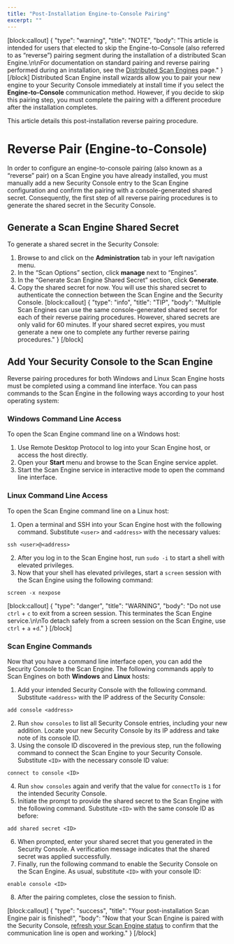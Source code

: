```yaml
---
title: "Post-Installation Engine-to-Console Pairing"
excerpt: ""
---
```

[block:callout]
{
  "type": "warning",
  "title": "NOTE",
  "body": "This article is intended for users that elected to skip the Engine-to-Console (also referred to as “reverse”) pairing segment during the installation of a distributed Scan Engine.\n\nFor documentation on standard pairing and reverse pairing performed during an installation, see the [Distributed Scan Engines](doc:configuring-distributed-scan-engines) page."
}
[/block]
Distributed Scan Engine install wizards allow you to pair your new engine to your Security Console immediately at install time if you select the **Engine-to-Console** communication method.  However, if you decide to skip this pairing step, you must complete the pairing with a different procedure after the installation completes.

This article details this post-installation reverse pairing procedure.

# Reverse Pair (Engine-to-Console)

In order to configure an engine-to-console pairing (also known as a “reverse” pair) on a Scan Engine you have already installed, you must manually add a new Security Console entry to the Scan Engine configuration and confirm the pairing with a console-generated shared secret.  Consequently, the first step of all reverse pairing procedures is to generate the shared secret in the Security Console.

## Generate a Scan Engine Shared Secret

To generate a shared secret in the Security Console:

1. Browse to and click on the **Administration** tab in your left navigation menu.
2. In the “Scan Options” section, click **manage** next to “Engines”.
3. In the “Generate Scan Engine Shared Secret” section, click **Generate**.
4. Copy the shared secret for now.  You will use this shared secret to authenticate the connection between the Scan Engine and the Security Console.
[block:callout]
{
  "type": "info",
  "title": "TIP",
  "body": "Multiple Scan Engines can use the same console-generated shared secret for each of their reverse pairing procedures.  However, shared secrets are only valid for 60 minutes.  If your shared secret expires, you must generate a new one to complete any further reverse pairing procedures."
}
[/block]
## Add Your Security Console to the Scan Engine

Reverse pairing procedures for both Windows and Linux Scan Engine hosts must be completed using a command line interface.  You can pass commands to the Scan Engine in the following ways according to your host operating system:

### Windows Command Line Access

To open the Scan Engine command line on a Windows host:

1. Use Remote Desktop Protocol to log into your Scan Engine host, or access the host directly.
2. Open your **Start** menu and browse to the Scan Engine service applet.
3. Start the Scan Engine service in interactive mode to open the command line interface.

### Linux Command Line Access

To open the Scan Engine command line on a Linux host:

1. Open a terminal and SSH into your Scan Engine host with the following command.  Substitute `<user>` and `<address>` with the necessary values:

```
ssh <user>@<address>
```

2. After you log in to the Scan Engine host, run `sudo -i` to start a shell with elevated privileges.
3. Now that your shell has elevated privileges, start a `screen` session with the Scan Engine using the following command:

```
screen -x nexpose
```
[block:callout]
{
  "type": "danger",
  "title": "WARNING",
  "body": "Do not use `ctrl` + `c` to exit from a screen session.  This terminates the Scan Engine service.\n\nTo detach safely from a screen session on the Scan Engine, use `ctrl` + `a` +`d`."
}
[/block]
### Scan Engine Commands

Now that you have a command line interface open, you can add the Security Console to the Scan Engine.  The following commands apply to Scan Engines on both **Windows** and **Linux** hosts:

1. Add your intended Security Console with the following command.  Substitute `<address>` with the IP address of the Security Console:

```
add console <address>
```

2. Run `show consoles` to list all Security Console entries, including your new addition.  Locate your new Security Console by its IP address and take note of its console ID.
3. Using the console ID discovered in the previous step, run the following command to connect the Scan Engine to your Security Console.  Substitute `<ID>` with the necessary console ID value:

```
connect to console <ID>
```

4. Run `show consoles` again and verify that the value for `connectTo` is `1` for the intended Security Console.
5. Initiate the prompt to provide the shared secret to the Scan Engine with the following command.  Substitute `<ID>` with the same console ID as before:

```
add shared secret <ID>
```

6. When prompted, enter your shared secret that you generated in the Security Console.  A verification message indicates that the shared secret was applied successfully.
7. Finally, run the following command to enable the Security Console on the Scan Engine.  As usual, substitute `<ID>` with your console ID:

```
enable console <ID>
```

8. After the pairing completes, close the session to finish.

[block:callout]
{
  "type": "success",
  "title": "Your post-installation Scan Engine pair is finished!",
  "body": "Now that your Scan Engine is paired with the Security Console, [refresh your Scan Engine status](doc:configuring-distributed-scan-engines#section-refresh-your-new-scan-engine) to confirm that the communication line is open and working."
}
[/block]
